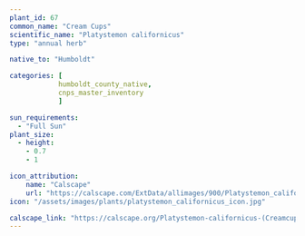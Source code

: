 ```yaml
---
plant_id: 67
common_name: "Cream Cups"
scientific_name: "Platystemon californicus"
type: "annual herb"

native_to: "Humboldt"

categories: [ 
            humboldt_county_native, 
            cnps_master_inventory
            ]

sun_requirements:
  - "Full Sun"
plant_size:
  - height: 
    - 0.7
    - 1

icon_attribution: 
    name: "Calscape"
    url: "https://calscape.com/ExtData/allimages/900/Platystemon_californicus_900_67.jpg" 
icon: "/assets/images/plants/platystemon_californicus_icon.jpg"

calscape_link: "https://calscape.org/Platystemon-californicus-(Creamcups)"
---
```


